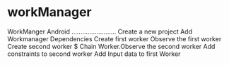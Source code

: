 # workManager
WorkManger Android
.........................
Create a new project
Add Workmanager Dependencies
Create first worker
Observe the first worker
Create second worker $ Chain Worker.Observe the second worker
Add constraints to second worker
Add Input data to first Worker
